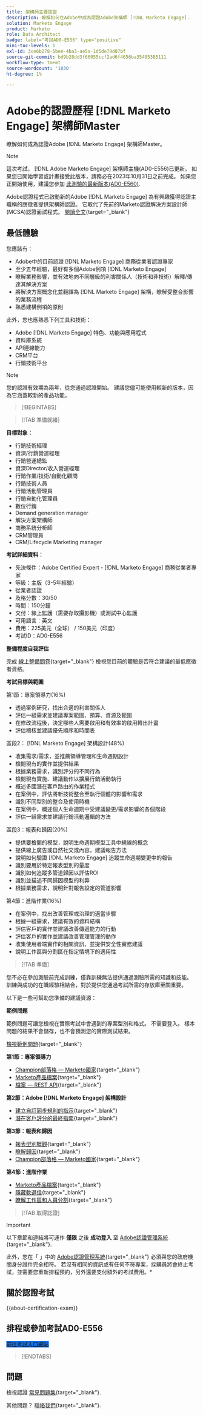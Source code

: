 ```yaml
---
title: 架構師主要認證
description: 瞭解如何在Adobe中成為認證Adobe架構師 [!DNL Marketo Engage].
solution: Marketo Engage
product: Marketo
role: Data Architect
badge: label="考試AD0-E556" type="positive"
mini-toc-levels: 1
exl-id: 3ce6b278-5bee-4ba3-ae5a-1d5de79d07bf
source-git-commit: bd9b28dd3f66055ccf2ad6f4656ba35405385111
workflow-type: tm+mt
source-wordcount: '1030'
ht-degree: 1%

---
```


# Adobe的認證歷程 [!DNL Marketo Engage] 架構師Master

瞭解如何成為認證Adobe [!DNL Marketo Engage] 架構師Master。

>[!NOTE]
>
>這次考試， [!DNL Adobe Marketo Engage] 架構師主機(AD0-E556)已更新。 如果您已開始學習或計畫接受此版本，請務必在2023年10月31日之前完成。 如果您正開始使用，建議您參加 [此測驗的最新版本(AD0-E560)](ame-m-architect-23-08.md).

Adobe認證程式已啟動新的Adobe [!DNL Marketo Engage] 為有興趣獲得認證主職稱的應徵者提供架構師認證。 它取代了先前的Marketo認證解決方案設計師(MCSA)認證面試程式。 [閱讀全文](https://solutionpartners.adobe.com/solution-partners/news/2022/02/a-new-standard-for-adobe-marketo-engage-certified-architects.html){target="_blank"}

## 最低體驗

您應該有：

* Adobe中的目前認證 [!DNL Marketo Engage] 商務從業者認證專家
* 至少五年經驗，最好有多個Adobe例項 [!DNL Marketo Engage]
* 瞭解業務影響，並有效地向不同層級的利害關係人（技術和非技術）解釋/傳達其解決方案
* 將解決方案概念化並翻譯為 [!DNL Marketo Engage] 架構，瞭解受整合影響的業務流程
* 熟悉建構例項的原則

此外，您也應熟悉下列工具和技術：

* Adobe [!DNL Marketo Engage] 特色、功能與應用程式
* 資料庫系統
* API連線能力
* CRM平台
* 行銷技術平台

>[!NOTE]
>
>您的認證有效期為兩年，從您通過認證開始。 建議您儘可能使用較新的版本，因為它涵蓋較新的產品功能。

>[!BEGINTABS]

>[!TAB 準備就緒]

**目標對象：**

* 行銷技術經理
* 資深/行銷營運經理
* 行銷營運總監
* 資深Director/收入營運經理
* 行銷作業/技術/自動化顧問
* 行銷技術人員
* 行銷活動管理員
* 行銷自動化管理員
* 數位行銷
* Demand generation manager
* 解決方案架構師
* 商務系統分析師
* CRM管理員
* CRM/Lifecycle Marketing manager

**考試詳細資料：**

* 先決條件：Adobe Certified Expert - [!DNL Marketo Engage] 商務從業者專家
* 等級：主版（3-5年經驗）
* 從業者認證
* 及格分數：30/50
* 時間：150分鐘
* 交付：線上監護（需要存取攝影機）或測試中心監護
* 可用語言：英文
* 費用：225美元（全球） / 150美元（印度）
* 考試ID：AD0-E556

**整備程度自我評估**

完成 [線上整備問卷](https://scorpion.caveon.com/launchpad/ad-q-e556-readiness-questionnaire-for-adobe-marketo-engage-architect-master-exam/ad-q-e556-readiness-questionnaire-for-adobe-marketo-engage-architect-master-exam){target="_blank"} 檢視您目前的體驗是否符合建議的最低應徵者資格。

**考試目標與範圍**

第1節：專案領導力(16%)

* 透過案例研究，找出合適的利害關係人
* 評估一組需求並建議專案範圍、預算、資源及範圍
* 在修改流程後，決定哪些人需要啟用和有效率的啟用轉出計畫
* 評估稽核並建議優先順序和時間表

區段2： [!DNL Marketo Engage] 架構設計(48%)

* 收集需求/需求，並推薦領導管理和生命週期設計
* 檢閱現有的實作並提供結果
* 根據業務需求，識別評分的不同行為
* 檢閱現有實施、建議動作以擴展行銷活動執行
* 概述多國潛在客戶路由的作業程式
* 在案例中，評估將新技術整合至執行個體的影響和需求
* 識別不同型別的整合及使用時機
* 在案例中，概述個人生命週期中受建議變更/需求影響的各個階段
* 評估一組需求並建議行銷活動邏輯的方法

區段3：報表和歸因(20%)

* 提供要檢閱的模型，說明生命週期模型工具中繞線的概念
* 提供線上廣告或自然社交或內容，建議報告方法
* 說明如何驗證 [!DNL Marketo Engage] 追蹤生命週期變更中的報告
* 識別要用於特定報表型別的量度
* 識別如何追蹤多管道歸因以評估ROI
* 識別並描述不同歸因模型的利弊
* 根據業務需求，說明針對報告設定的管道影響

第4節：進階作業(16%)

* 在案例中，找出改善管理或治理的適當步驟
* 根據一組需求，建議有效的資料結構
* 評估客戶的實作並建議改善傳遞能力的行動
* 評估客戶的實作並建議改善管理管理的動作
* 收集使用者端實作的相關資訊，並提供安全性實務建議
* 說明工作區與分割區在指定情境下的適用性

>[!TAB 準備]

您不必在參加測驗前完成訓練，僅靠訓練無法提供通過測驗所需的知識和技能。 訓練與成功的在職經驗相結合，對於提供您通過考試所需的存放庫至關重要。

以下是一些可幫助您準備的建議資源：

**範例問題**

範例問題可讓您檢視在實際考試中會遇到的專案型別和格式。 不需要登入。 樣本問題的結果不會儲存，也不會預測您的實際測試結果。

[檢視範例問題](https://scorpion.caveon.com/launchpad/ad0-e556-adobe-marketo-engage-architect-master-exam-copy-pewwl4){target="_blank"}

**第1節：專案領導力**

* [Champion部落格 — Marketo國家](https://nation.marketo.com/t5/champion-blog/ct-p/champion-program){target="_blank"}
* [Marketo產品檔案](https://experienceleague.adobe.com/docs/marketo/using/home.html){target="_blank"}
* [檔案 — REST API](https://developers.marketo.com/rest-api/){target="_blank"}

**第2節：Adobe [!DNL Marketo Engage] 架構設計**

* [建立自訂同步規則的指示](https://nation.marketo.com/t5/product-blogs/instructions-for-creating-a-custom-sync-rule/ba-p/242758#:~:text=First%2C%20what%20is%20a%20custom,have%20them%20sync%20to%20Marketo.){target="_blank"}
* [潛在客戶評分的最終指南](https://business.adobe.com/resources/guides/lead-scoring.html){target="_blank"}

**第3節：報表和歸因**

* [報表型別概觀](https://experienceleague.adobe.com/docs/marketo/using/product-docs/reporting/basic-reporting/report-types/report-type-overview.html){target="_blank"}
* [瞭解歸因](https://experienceleague.adobe.com/docs/marketo/using/product-docs/reporting/revenue-cycle-analytics/revenue-tools/attribution/understanding-attribution.html){target="_blank"}
* [Champion部落格 — Marketo國家](https://nation.marketo.com/t5/champion-blog/ct-p/champion-program){target="_blank"}

**第4節：進階作業**

* [Marketo產品檔案](https://experienceleague.adobe.com/docs/marketo/using/home.html){target="_blank"}
* [隱藏軟退信](https://nation.marketo.com/t5/product-discussions/suppressing-soft-bounces-any-email-min-3x-encouraged/m-p/209411#M153533){target="_blank"}
* [瞭解工作區和人員分割](https://experienceleague.adobe.com/docs/marketo/using/product-docs/administration/workspaces-and-person-partitions/understanding-workspaces-and-person-partitions.html){target="_blank"}

>[!TAB 取得認證]

>[!IMPORTANT]
>
>以下章節和連結將可運作 **僅限**  之後 **成功登入** 至 [Adobe認證管理系統](https://www.certmetrics.com/adobe){target="_blank"}.
>
>此外，您在「 」中的 [Adobe認證管理系統](https://www.certmetrics.com/adobe){target="_blank"} 必須與您的政府機關身分證件完全相符。 若沒有相同的資訊或有任何不符專案，採購員將會終止考試，並需要您重新排程預約，另外還要支付額外的考試費用。*



## 關於認證考試

{{about-certification-exam}}

## 排程或參加考試AD0-E556

<a href="https://www.certmetrics.com/adobe/candidate/examity_sso.aspx?eid=AD0-E556" target="_blank" class="spectrum-Button spectrum-Button--fill spectrum-Button--accent spectrum-Button--sizeM is-margin-bottom-big-big at-element-click-tracking" style="background-color:#1473E6">

<span class="spectrum-Button-label has-no-wrap">
   前往考試入口網站
</span>
</a>

>[!ENDTABS]

## 問題

檢視認證 [常見問題集](https://experienceleague.adobe.com/docs/certification/certification/faq.html){target="_blank"}.

其他問題？ [聯絡我們](mailto:certif@adobe.com){target="_blank"}.
